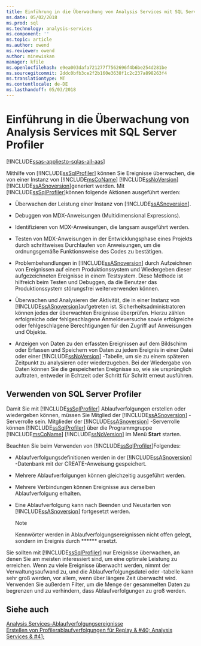 ```yaml
---
title: Einführung in die Überwachung von Analysis Services mit SQL Server Profiler | Microsoft Docs
ms.date: 05/02/2018
ms.prod: sql
ms.technology: analysis-services
ms.component: ''
ms.topic: article
ms.author: owend
ms.reviewer: owend
author: minewiskan
manager: kfile
ms.openlocfilehash: e9ea003dafa721277f7562696f4b6be254d281be
ms.sourcegitcommit: 2ddc0bfb3ce2f2b160e3638f1c2c237a898263f4
ms.translationtype: MT
ms.contentlocale: de-DE
ms.lasthandoff: 05/03/2018
---
```

# <a name="introduction-to-monitoring-analysis-services-with-sql-server-profiler"></a>Einführung in die Überwachung von Analysis Services mit SQL Server Profiler
[!INCLUDE[ssas-appliesto-sqlas-all-aas](../../includes/ssas-appliesto-sqlas-all-aas.md)]

  Mithilfe von [!INCLUDE[ssSqlProfiler](../../includes/sssqlprofiler-md.md)] können Sie Ereignisse überwachen, die von einer Instanz von [!INCLUDE[msCoName](../../includes/msconame-md.md)] [!INCLUDE[ssNoVersion](../../includes/ssnoversion-md.md)] [!INCLUDE[ssASnoversion](../../includes/ssasnoversion-md.md)]generiert werden. Mit [!INCLUDE[ssSqlProfiler](../../includes/sssqlprofiler-md.md)]können folgende Aktionen ausgeführt werden:  
  
-   Überwachen der Leistung einer Instanz von [!INCLUDE[ssASnoversion](../../includes/ssasnoversion-md.md)].  
  
-   Debuggen von MDX-Anweisungen (Multidimensional Expressions).  
  
-   Identifizieren von MDX-Anweisungen, die langsam ausgeführt werden.  
  
-   Testen von MDX-Anweisungen in der Entwicklungsphase eines Projekts durch schrittweises Durchlaufen von Anweisungen, um die ordnungsgemäße Funktionsweise des Codes zu bestätigen.  
  
-   Problembehandlungen in [!INCLUDE[ssASnoversion](../../includes/ssasnoversion-md.md)] durch Aufzeichnen von Ereignissen auf einem Produktionssystem und Wiedergeben dieser aufgezeichneten Ereignisse in einem Testsystem. Diese Methode ist hilfreich beim Testen und Debuggen, da die Benutzer das Produktionssystem störungsfrei weiterverwenden können.  
  
-   Überwachen und Analysieren der Aktivität, die in einer Instanz von [!INCLUDE[ssASnoversion](../../includes/ssasnoversion-md.md)]aufgetreten ist. Sicherheitsadministratoren können jedes der überwachten Ereignisse überprüfen. Hierzu zählen erfolgreiche oder fehlgeschlagene Anmeldeversuche sowie erfolgreiche oder fehlgeschlagene Berechtigungen für den Zugriff auf Anweisungen und Objekte.  
  
-   Anzeigen von Daten zu den erfassten Ereignissen auf dem Bildschirm oder Erfassen und Speichern von Daten zu jedem Ereignis in einer Datei oder einer [!INCLUDE[ssNoVersion](../../includes/ssnoversion-md.md)] -Tabelle, um sie zu einem späteren Zeitpunkt zu analysieren oder wiederzugeben. Bei der Wiedergabe von Daten können Sie die gespeicherten Ereignisse so, wie sie ursprünglich auftraten, entweder in Echtzeit oder Schritt für Schritt erneut ausführen.  
  
## <a name="using-sql-server-profiler"></a>Verwenden von SQL Server Profiler  
 Damit Sie mit [!INCLUDE[ssSqlProfiler](../../includes/sssqlprofiler-md.md)] Ablaufverfolgungen erstellen oder wiedergeben können, müssen Sie Mitglied der [!INCLUDE[ssASnoversion](../../includes/ssasnoversion-md.md)] -Serverrolle sein. Mitglieder der [!INCLUDE[ssASnoversion](../../includes/ssasnoversion-md.md)] -Serverrolle können [!INCLUDE[ssSqlProfiler](../../includes/sssqlprofiler-md.md)] über die Programmgruppe [!INCLUDE[msCoName](../../includes/msconame-md.md)] [!INCLUDE[ssNoVersion](../../includes/ssnoversion-md.md)] im Menü **Start** starten.  
  
 Beachten Sie beim Verwenden von [!INCLUDE[ssSqlProfiler](../../includes/sssqlprofiler-md.md)]Folgendes:  
  
-   Ablaufverfolgungsdefinitionen werden in der [!INCLUDE[ssASnoversion](../../includes/ssasnoversion-md.md)] -Datenbank mit der CREATE-Anweisung gespeichert.  
  
-   Mehrere Ablaufverfolgungen können gleichzeitig ausgeführt werden.  
  
-   Mehrere Verbindungen können Ereignisse aus derselben Ablaufverfolgung erhalten.  
  
-   Eine Ablaufverfolgung kann nach Beenden und Neustarten von [!INCLUDE[ssASnoversion](../../includes/ssasnoversion-md.md)] fortgesetzt werden.  
  
    > [!NOTE]  
    >  Kennwörter werden in Ablaufverfolgungsereignissen nicht offen gelegt, sondern im Ereignis durch ****** ersetzt.  
  
 Sie sollten mit [!INCLUDE[ssSqlProfiler](../../includes/sssqlprofiler-md.md)] nur Ereignisse überwachen, an denen Sie am meisten interessiert sind, um eine optimale Leistung zu erreichen. Wenn zu viele Ereignisse überwacht werden, nimmt der Verwaltungsaufwand zu, und die Ablaufverfolgungsdatei oder -tabelle kann sehr groß werden, vor allem, wenn über längere Zeit überwacht wird. Verwenden Sie außerdem Filter, um die Menge der gesammelten Daten zu begrenzen und zu verhindern, dass Ablaufverfolgungen zu groß werden.  
  
## <a name="see-also"></a>Siehe auch  
 [Analysis Services-Ablaufverfolgungsereignisse](../../analysis-services/trace-events/analysis-services-trace-events.md)   
 [Erstellen von Profilerablaufverfolgungen für Replay & #40; Analysis Services & #41;](../../analysis-services/instances/create-profiler-traces-for-replay-analysis-services.md)  
  
  
